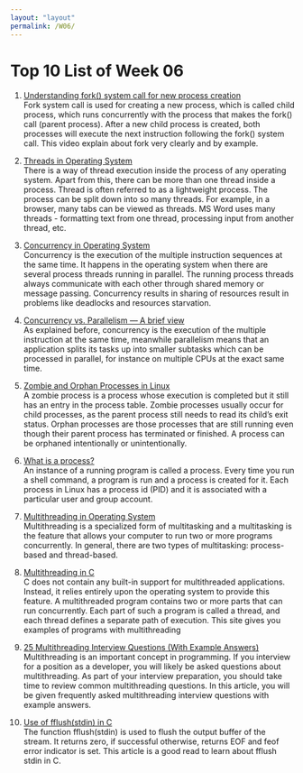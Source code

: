 ```yaml
---
layout: "layout"
permalink: /W06/
---
```


# Top 10 List of Week 06

1. [Understanding fork() system call for new process creation](https://www.youtube.com/watch?v=PwxTbksJ2fo)<br>
Fork system call is used for creating a new process, which is called child process, which runs concurrently with the process that makes the fork() call (parent process). After a new child process is created, both processes will execute the next instruction following the fork() system call. This video explain about fork very clearly and by example.

2. [Threads in Operating System](https://www.javatpoint.com/threads-in-operating-system)<br>
There is a way of thread execution inside the process of any operating system. Apart from this, there can be more than one thread inside a process. Thread is often referred to as a lightweight process. The process can be split down into so many threads. For example, in a browser, many tabs can be viewed as threads. MS Word uses many threads - formatting text from one thread, processing input from another thread, etc.

3. [Concurrency in Operating System](https://www.geeksforgeeks.org/concurrency-in-operating-system/)<br>
Concurrency is the execution of the multiple instruction sequences at the same time. It happens in the operating system when there are several process threads running in parallel. The running process threads always communicate with each other through shared memory or message passing. Concurrency results in sharing of resources result in problems like deadlocks and resources starvation.

4. [Concurrency vs. Parallelism — A brief view](https://medium.com/@itIsMadhavan/concurrency-vs-parallelism-a-brief-review-b337c8dac350)<br>
As explained before, concurrency is the execution of the multiple instruction at the same time, meanwhile parallelism means that an application splits its tasks up into smaller subtasks which can be processed in parallel, for instance on multiple CPUs at the exact same time.

5. [Zombie and Orphan Processes in Linux](https://www.tutorialspoint.com/zombie-and-orphan-processes-in-linux)<br>
A zombie process is a process whose execution is completed but it still has an entry in the process table. Zombie processes usually occur for child processes, as the parent process still needs to read its child’s exit status. Orphan processes are those processes that are still running even though their parent process has terminated or finished. A process can be orphaned intentionally or unintentionally.

6. [What is a process?](https://geek-university.com/linux/what-is-a-process)<br>
An instance of a running program is called a process. Every time you run a shell command, a program is run and a process is created for it. Each process in Linux has a process id (PID) and it is associated with a particular user and group account.

7. [Multithreading in Operating System](https://www.geeksforgeeks.org/multithreading-in-operating-system/)<br>
Multithreading is a specialized form of multitasking and a multitasking is the feature that allows your computer to run two or more programs concurrently. In general, there are two types of multitasking: process-based and thread-based.

8. [Multithreading in C](https://www.tutorialspoint.com/multithreading-in-c)<br>
C does not contain any built-in support for multithreaded applications. Instead, it relies entirely upon the operating system to provide this feature. A multithreaded program contains two or more parts that can run concurrently. Each part of such a program is called a thread, and each thread defines a separate path of execution. This site gives you examples of programs with multithreading

9. [25 Multithreading Interview Questions (With Example Answers)](https://www.indeed.com/career-advice/interviewing/multithreading-interview-questions)<br>
Multithreading is an important concept in programming. If you interview for a position as a developer, you will likely be asked questions about multithreading. As part of your interview preparation, you should take time to review common multithreading questions. In this article, you will be given frequently asked multithreading interview questions with example answers.

10. [Use of fflush(stdin) in C](https://www.tutorialspoint.com/use-of-fflush-stdin-in-c)<br>
The function fflush(stdin) is used to flush the output buffer of the stream. It returns zero, if successful otherwise, returns EOF and feof error indicator is set. This article is a good read to learn about fflush stdin in C.

